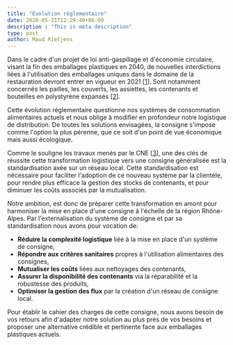 ```yaml
---
title: "Evolution réglementaire"
date: 2020-05-31T12:29:40+06:00
description : "This is meta description"
type: post
author: Maud Rietjens
---
```


Dans le cadre d'un projet de loi anti-gaspillage et d'économie circulaire, visant la fin des emballages plastiques en 2040, de nouvelles interdictions liées à l'utilisation des emballages uniques dans le domaine de la restauration devront entrer en vigueur en 2021 [[1](https://www.gouvernement.fr/fin-des-plastiques-jetables-ou-en-sommes-nous)]. Sont notamment concernés les pailles, les couverts, les assiettes, les contenants et bouteilles en polystyrène expansés [[2](https://www.actu-environnement.com/ae/news/Interdiction-plastiques-loi-33309.php4)].

Cette évolution réglementaire questionne nos systèmes de consommation alimentaires actuels et nous oblige à modifier en profondeur notre logistique de distribution. De toutes les solutions envisagées, la consigne s'impose comme l'option la plus pérenne, que ce soit d'un point de vue économique mais aussi écologique.

Comme le souligne les travaux menés par le CNE [[3](https://conseil-emballage.org/wp-content/uploads/2016/04/Emballages-et-Consigne_Fr.pdf)], une des clés de réussite cette transformation logistique vers une consigne généralisée est la standardisation axée sur un réseau local. Cette standardisation est nécessaire pour faciliter l'adoption de ce nouveau système par la clientèle, pour rendre plus efficace la gestion des stocks de contenants, et pour diminuer les coûts associés par la mutualisation.

Notre ambition, est donc de préparer cette transformation en amont pour harmoniser la mise en place d'une consigne à l'échelle de la région Rhône-Alpes. Par l'externalisation du système de consigne et par sa standardisation nous avons pour vocation de:
   - **Réduire la complexité logistique** liée à la mise en place d'un système de consigne,
   - **Répondre aux critères sanitaires** propres à l'utilisation alimentaires des consignes,
   - **Mutualiser les coûts** liées aux nettoyages des contenants,
   - **Assurer la disponibilité des contenants** via la réparabilité et la robustesse des produits,
   - **Optimiser la gestion des flux** par la création d'un réseau de consigne local.

Pour établir le cahier des charges de cette consigne, nous avons besoin de vos retours afin d'adapter notre solution au plus près de vos besoins et proposer une alternative crédible et pertinente face aux emballages plastiques actuels. 